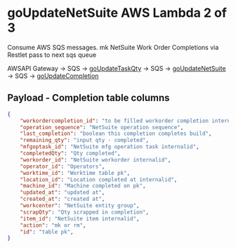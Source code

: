 # goUpdateNetSuite AWS Lambda 2 of 3

Consume AWS SQS messages. mk NetSuite Work Order Completions via Restlet pass to next sqs queue

AWSAPI Gateway -> SQS -> [goUpdateTaskQty](https://github.com/Shaun-York/goUpdateTaskQty) -> SQS -> [goUpdateNetSuite](https://github.com/Shaun-York/goUpdateNetSuite) -> SQS -> [goUpdateCompletion](https://github.com/Shaun-York/goUpdateCompletion)

## Payload - Completion table columns

```json
{
    "workordercompletion_id": "to be filled workorder completion internailid",
    "operation_sequence": "NetSuite operation sequence",
    "last_completion": "boolean this completion completes build",
    "remaining_qty": "input qty - completed",
    "mfgoptask_id": "NetSuite mfg operation task internalid",
    "completedQty": "Qty completed",
    "workorder_id": "NetSuite workorder internalid",
    "operator_id": "Operators",
    "worktime_id": "Worktime table pk",
    "location_id": "Location completed at internalid",
    "machine_id": "Machine completed on pk",
    "updated_at": "updated at",
    "created_at": "created at",
    "workcenter": "NetSuite entity group",
    "scrapQty": "Qty scrapped in completion",
    "item_id": "NetSuite item internalid",
    "action": "mk or rm",
    "id": "table pk",
}
```
